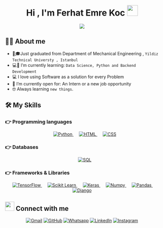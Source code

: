 <h1 align="center">Hi , I'm Ferhat Emre Koc <img src="https://media.giphy.com/media/hvRJCLFzcasrR4ia7z/giphy.gif" width="35"></h1>
<p align="center">
  <a href="https://github.com/DenverCoder1/readme-typing-svg"><img src="https://readme-typing-svg.herokuapp.com?lines=Graduated+from+Mechanical+Engineering;Junior+Programmer;Engineer+building+up+himself+in+Software;Always%20learning%20new%20things&center=true&width=500&height=50"></a>
</p>

## :sassy_man:  About me
- :school:🎓Just graduated from Department of Mechanical Engineering , `Yildiz Technical Universty , Istanbul`
- 💻🌱 I’m currently learning: `Data Science, Python and Backend Development`
- 💻 I love using Software as a solution for every Problem
- 💞️ I’m currently open for: An Intern or a new job opportunity
- 🤓 Always learning `new things`.


## 🛠️ My Skills

### 👉 Programming languages

<p align="center"> 
  &emsp;
   <a href="https://www.python.org" target="_blank">
    <img alt="Python" src="https://img.shields.io/badge/Python-FFD43B?style=for-the-badge&logo=python&logoColor=blue">
  </a>
  &emsp;
   <a href="https://html.com" target="_blank">
    <img alt="HTML" src="https://img.shields.io/badge/HTML5-E34F26?style=for-the-badge&logo=html5&logoColor=white">
  </a>
  &emsp;
   <a href="https://www.w3.org/Style/CSS/Overview.en.html" target="_blank">
    <img alt="CSS" src="https://img.shields.io/badge/CSS3-1572B6?style=for-the-badge&logo=css3&logoColor=white">
  </a>
</p>

### 👉 Databases

<p align="center"> 
  &emsp;
  <a href="https://www.postgresql.org" target="_blank">
    <img alt="SQL" src="https://img.shields.io/badge/PostgreSQL-316192?style=for-the-badge&logo=postgresql&logoColor=white">
  </a>
</p>

### 👉 Frameworks & Libraries

<p align="center"> 
  &emsp; 
  <a href="https://www.tensorflow.org/" target="_blank"> 
   <img alt="TensorFlow" src="https://img.shields.io/badge/TensorFlow-FF6F00?style=for-the-badge&logo=TensorFlow&logoColor=white">
  </a>   
  &emsp;
  <a href="https://scikit-learn.org/" target="_blank">
    <img alt="Scikit Learn" src="https://img.shields.io/badge/scikit_learn-F7931E?style=for-the-badge&logo=scikit-learn&logoColor=white">
  </a> 
   &emsp;
  <a href="https://keras.io/" target="_blank"> 
    <img alt="Keras" src="https://img.shields.io/badge/Keras-D00000?style=for-the-badge&logo=Keras&logoColor=white"/>
  </a>
  </a> 
   &emsp;
  <a href="https://numpy.org" target="_blank"> 
    <img alt="Numpy" src="https://img.shields.io/badge/Numpy-777BB4?style=for-the-badge&logo=numpy&logoColor=white"/>
  </a>
  </a> 
   &emsp;
  <a href="https://pandas.pydata.org" target="_blank"> 
    <img alt="Pandas" src="https://img.shields.io/badge/Pandas-2C2D72?style=for-the-badge&logo=pandas&logoColor=white"/>
  </a>
   </a> 
   &emsp;
  <a href="https://www.djangoproject.com" target="_blank"> 
    <img alt="Django" src="https://img.shields.io/badge/Django-092E20?style=for-the-badge&logo=django&logoColor=green"/>
  </a>
</p>

## <img src="https://media.giphy.com/media/iY8CRBdQXODJSCERIr/giphy.gif" width="30px"> Connect with me
<p align="center">
	<a href="mailto:ferhatemre70@gmail.com"><img img src="https://img.shields.io/badge/gmail-%23EA4335.svg?style=plastic&logo=gmail&logoColor=white" alt="Gmail"/></a>
	<a href="https://github.com/ferhatemrekoc"><img src="https://img.shields.io/badge/github-%23181717.svg?style=plastic&logo=github&logoColor=white" alt="GitHub"/></a>
	<a href="https://wa.me/0905313043440"><img src="https://img.shields.io/badge/whatsapp-%2325D366.svg?style=plastic&logo=whatsapp&logoColor=white" alt="Whatsapp"/></a>
	<a href="https://www.linkedin.com/in/ferhatemrekoc768/"><img src="https://img.shields.io/badge/linkedin-%230A66C2.svg?style=plastic&logo=linkedin&logoColor=white" alt="LinkedIn"/></a>
	<a href="https://www.instagram.com/ferhatisovic/"><img src="https://img.shields.io/badge/instagram-%23E4405F.svg?style=plastic&logo=instagram&logoColor=white" alt="Instagram"/></a>
</p>


